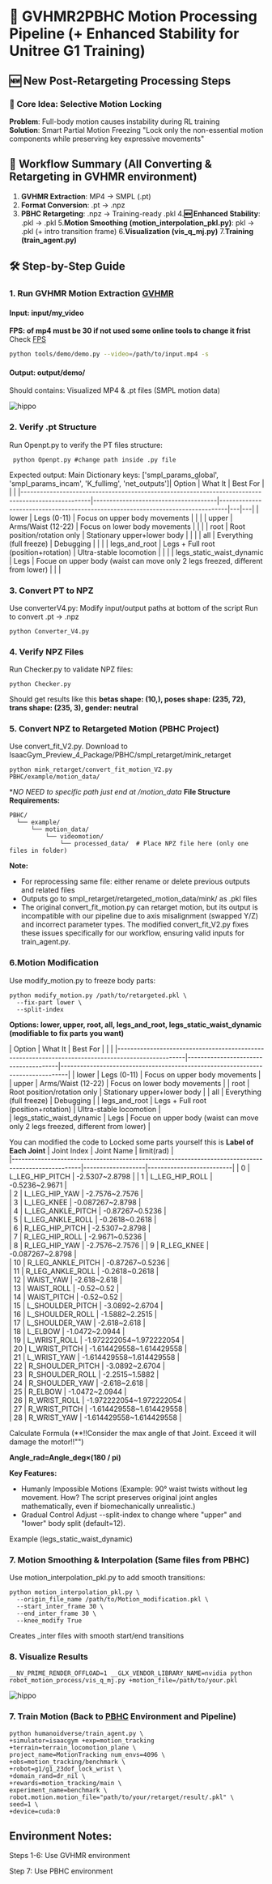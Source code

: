 # 🚀 GVHMR2PBHC Motion Processing Pipeline (+ Enhanced Stability for Unitree G1 Training)

## 🆕 New Post-Retargeting Processing Steps
### 🧠 Core Idea: Selective Motion Locking
**Problem**: Full-body motion causes instability during RL training  
**Solution**: Smart Partial Motion Freezing "Lock only the non-essential motion components while preserving key expressive movements"

## 🔄 Workflow Summary (All Converting & Retargeting in GVHMR environment)
1. **GVHMR Extraction**: MP4 → SMPL (.pt)  
2. **Format Conversion**: .pt → .npz
3. **PBHC Retargeting**: .npz → Training-ready .pkl
4.**🆕 Enhanced Stability**: .pkl → .pkl
5.**Motion Smoothing (motion_interpolation_pkl.py)**: pkl → .pkl (+ intro transition frame)
6.**Visualization (vis_q_mj.py)**
7.**Training (train_agent.py)**



## 🛠️ Step-by-Step Guide

### 1. Run GVHMR Motion Extraction [GVHMR](https://github.com/zju3dv/GVHMR) 
#### Input: input/my_video
**FPS: of mp4 must be 30 if not used some online tools to change it frist** 
Check [FPS](https://getrecut.com/variable-frame-rate-check/)
```bash
python tools/demo/demo.py --video=/path/to/input.mp4 -s
```
#### Output: output/demo/
  Should contains: Visualized MP4 & .pt files (SMPL motion data)

![hippo](https://github.com/Book15011/GVHMR2PBHC/blob/main/messi-cel2_3_incam_global_horiz(1).gif)



### 2. Verify .pt Structure
Run Openpt.py to verify the PT files structure:
```
 python Openpt.py #change path inside .py file
```
Expected output: Main Dictionary keys: ['smpl_params_global', 'smpl_params_incam', 'K_fullimg', 'net_outputs']| Option                                                                                            | What It                              | Best For                                                                       |   |   |
|---------------------------------------------------------------------------------------------------|--------------------------------------|--------------------------------------------------------------------------------|---|---|
| lower                                                                                             | Legs (0-11)                          | Focus on upper body movements                                                  |   |   |
| upper                                                                                             | Arms/Waist (12-22)                   | Focus on lower body movements                                                  |   |   |
| root                                                                                              | Root position/rotation only          | Stationary upper+lower body                                                    |   |   |
| all                                                                                               | Everything (full freeze)             | Debugging                                                                      |   |   |
| legs_and_root                                                                                     | Legs + Full root (position+rotation) | Ultra-stable locomotion                                                        |   |   |
| legs_static_waist_dynamic                                                                         | Legs                                 | Focue on upper body (waist can move only 2 legs freezed, different from lower) |   |   |

### 3. Convert PT to NPZ
Use converterV4.py: Modify input/output paths at bottom of the script
Run to convert .pt → .npz
```
python Converter_V4.py
```

### 4. Verify NPZ Files
Run Checker.py to validate NPZ files:
```
python Checker.py 
```
Should get results like this **betas shape: (10,), poses shape: (235, 72), trans shape: (235, 3), gender: neutral**

### 5. Convert NPZ to Retargeted Motion (PBHC Project)
Use convert_fit_V2.py. Download to IsaacGym_Preview_4_Package/PBHC/smpl_retarget/mink_retarget
```
python mink_retarget/convert_fit_motion_V2.py PBHC/example/motion_data/
```
**NO NEED to specific path just end at /motion_data*
**File Structure Requirements:**
```
PBHC/
  └── example/
      └── motion_data/
          └── videomotion/
              └── processed_data/  # Place NPZ file here (only one files in folder)
```
**Note:**
  - For reprocessing same file: either rename or delete previous outputs and related files
  - Outputs go to smpl_retarget/retargeted_motion_data/mink/ as .pkl files
  - The original convert_fit_motion.py can retarget motion, but its output is incompatible with our pipeline due to axis misalignment (swapped Y/Z) and incorrect parameter types. The modified convert_fit_V2.py fixes these issues specifically for our workflow, ensuring valid inputs for train_agent.py.

### 6.Motion Modification 
Use modify_motion.py to freeze body parts:
```
python modify_motion.py /path/to/retargeted.pkl \
  --fix-part lower \
  --split-index
```

**Options: lower, upper, root, all, legs_and_root, legs_static_waist_dynamic (modifiable to fix parts you want)**

| Option                                                                                            | What It                              | Best For                                                                       |   |   |
|---------------------------------------------------------------------------------------------------|--------------------------------------|--------------------------------------------------------------------------------|
| lower                                                                                             | Legs (0-11)                          | Focus on upper body movements                                                  |
| upper                                                                                             | Arms/Waist (12-22)                   | Focus on lower body movements                                                  |
| root                                                                                              | Root position/rotation only          | Stationary upper+lower body                                                    | 
| all                                                                                               | Everything (full freeze)             | Debugging                                                                      |
| legs_and_root                                                                                     | Legs + Full root (position+rotation) | Ultra-stable locomotion                                                        |  
| legs_static_waist_dynamic                                                                         | Legs                                 | Focue on upper body (waist can move only 2 legs freezed, different from lower) |  


You can modified the code to Locked some parts yourself this is **Label of Each Joint**
| Joint Index                                                                                       | Joint Name        | limit(rad)               |  
|---------------------------------------------------------------------------------------------------|-------------------|--------------------------|
| 0                                                                                                 | L_LEG_HIP_PITCH   | -2.5307~2.8798           | 
| 1                                                                                                 | L_LEG_HIP_ROLL    | -0.5236~2.9671           |   
| 2                                                                                                 | L_LEG_HIP_YAW     | -2.7576~2.7576           |   
| 3                                                                                                 | L_LEG_KNEE        | -0.087267~2.8798         |   
| 4                                                                                                 | L_LEG_ANKLE_PITCH | -0.87267~0.5236          |  
| 5                                                                                                 | L_LEG_ANKLE_ROLL  | -0.2618~0.2618           |   
| 6                                                                                                 | R_LEG_HIP_PITCH   | -2.5307~2.8798           |   
| 7                                                                                                 | R_LEG_HIP_ROLL    | -2.9671~0.5236           |  
| 8                                                                                                 | R_LEG_HIP_YAW     | -2.7576~2.7576           |
| 9                                                                                                 | R_LEG_KNEE        | -0.087267~2.8798         |  
| 10                                                                                                | R_LEG_ANKLE_PITCH | -0.87267~0.5236          |  
| 11                                                                                                | R_LEG_ANKLE_ROLL  | -0.2618~0.2618           |  
| 12                                                                                                | WAIST_YAW         | -2.618~2.618             |  
| 13                                                                                                | WAIST_ROLL        | -0.52~0.52               |   
| 14                                                                                                | WAIST_PITCH       | -0.52~0.52               |  
| 15                                                                                                | L_SHOULDER_PITCH  | -3.0892~2.6704           |   
| 16                                                                                                | L_SHOULDER_ROLL   | -1.5882~2.2515           |  
| 17                                                                                                | L_SHOULDER_YAW    | -2.618~2.618             |  
| 18                                                                                                | L_ELBOW           | -1.0472~2.0944           |   
| 19                                                                                                | L_WRIST_ROLL      | -1.972222054~1.972222054 |   
| 20                                                                                                | L_WRIST_PITCH     | -1.614429558~1.614429558 |  
| 21                                                                                                | L_WRIST_YAW       | -1.614429558~1.614429558 |   
| 22                                                                                                | R_SHOULDER_PITCH  | -3.0892~2.6704           |  
| 23                                                                                                | R_SHOULDER_ROLL   | -2.2515~1.5882           |  
| 24                                                                                                | R_SHOULDER_YAW    | -2.618~2.618             |  
| 25                                                                                                | R_ELBOW           | -1.0472~2.0944           |   
| 26                                                                                                | R_WRIST_ROLL      | -1.972222054~1.972222054 |  
| 27                                                                                                | R_WRIST_PITCH     | -1.614429558~1.614429558 |  
| 28                                                                                                | R_WRIST_YAW       | -1.614429558~1.614429558 |   



 Calculate Formula (**!!Consider the max angle of that Joint. Exceed it will damage the motor!!"")

**Angle_rad=Angle_deg×(180 / pi)**   

**Key Features:**
  - Humanly Impossible Motions (Example: 90° waist twists without leg movement. How? The script preserves original joint angles mathematically, even if biomechanically unrealistic.)
  - Gradual Control Adjust --split-index to change where "upper" and "lower" body split (default=12).

Example (legs_static_waist_dynamic)



### 7. Motion Smoothing & Interpolation (Same files from PBHC)
Use motion_interpolation_pkl.py to add smooth transitions:
```
python motion_interpolation_pkl.py \
  --origin_file_name /path/to/Motion_modification.pkl \
  --start_inter_frame 30 \
  --end_inter_frame 30 \
  --knee_modify True
```
Creates _inter files with smooth start/end transitions

### 8. Visualize Results
  ```
__NV_PRIME_RENDER_OFFLOAD=1 __GLX_VENDOR_LIBRARY_NAME=nvidia python robot_motion_process/vis_q_mj.py +motion_file=/path/to/your.pkl
```
![hippo](https://github.com/Book15011/GVHMR2PBHC/blob/main/Visual_Moton_PKL(1).gif)




### 7. Train Motion (Back to [PBHC](https://github.com/TeleHuman/PBHC/blob/main/humanoidverse/README.md) Environment and Pipeline) 
```
python humanoidverse/train_agent.py \
+simulator=isaacgym +exp=motion_tracking +terrain=terrain_locomotion_plane \
project_name=MotionTracking num_envs=4096 \
+obs=motion_tracking/benchmark \
+robot=g1/g1_23dof_lock_wrist \
+domain_rand=dr_nil \
+rewards=motion_tracking/main \
experiment_name=benchmark \
robot.motion.motion_file="path/to/your/retarget/result/.pkl" \
seed=1 \
+device=cuda:0
```

## Environment Notes:
Steps 1-6: Use GVHMR environment

Step 7: Use PBHC environment

